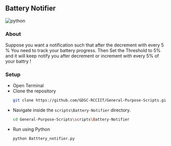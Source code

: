 ## Battery Notifier

![python](https://img.shields.io/badge/language-Python-orange?style=for-the-badge)

### About

Suppose you want a notification such that after the decrement with every 5 % You need to track your battery progress. Then Set the Threshold to 5% and it will keep notify you after decrement or increment with every 5% of your battry !


### Setup

* Open Terminal 
* Clone the repository
  ```bash
  git clone https://github.com/GDSC-RCCIIT/General-Purpose-Scripts.git
  ```
* Navigate inside the ```scripts\Battery-Notifier``` directory.
  ```bash
  cd General-Purpose-Scripts\scripts\Battery-Notifier
  ```
* Run using Python
  ```bash
  python Batttery_notifier.py
  ```

